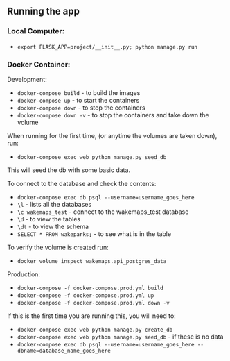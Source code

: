 ## Running the app

### Local Computer:

* `export FLASK_APP=project/__init__.py; python manage.py run`

### Docker Container:

Development:

* `docker-compose build` - to build the images
* `docker-compose up` - to start the containers
* `docker-compose down` - to stop the containers
* `docker-compose down -v` - to stop the containers and take down the volume

When running for the first time, (or anytime the volumes are taken down), run: 

* `docker-compose exec web python manage.py seed_db`

This will seed the db with some basic data. 

To connect to the database and check the contents: 

* `docker-compose exec db psql --username=username_goes_here`
* `\l` - lists all the databases
* `\c wakemaps_test` - connect to the wakemaps_test database
* `\d` - to view the tables
* `\dt` - to view the schema
* `SELECT * FROM wakeparks;` - to see what is in the table

To verify the volume is created run: 

* `docker volume inspect wakemaps.api_postgres_data`

Production:

* `docker-compose -f docker-compose.prod.yml build`
* `docker-compose -f docker-compose.prod.yml up`
* `docker-compose -f docker-compose.prod.yml down -v`

If this is the first time you are running this, you will need to: 

* `docker-compose exec web python manage.py create_db`
* `docker-compose exec web python manage.py seed_db` - if these is no data
* `docker-compose exec db psql --username=username_goes_here --dbname=database_name_goes_here`